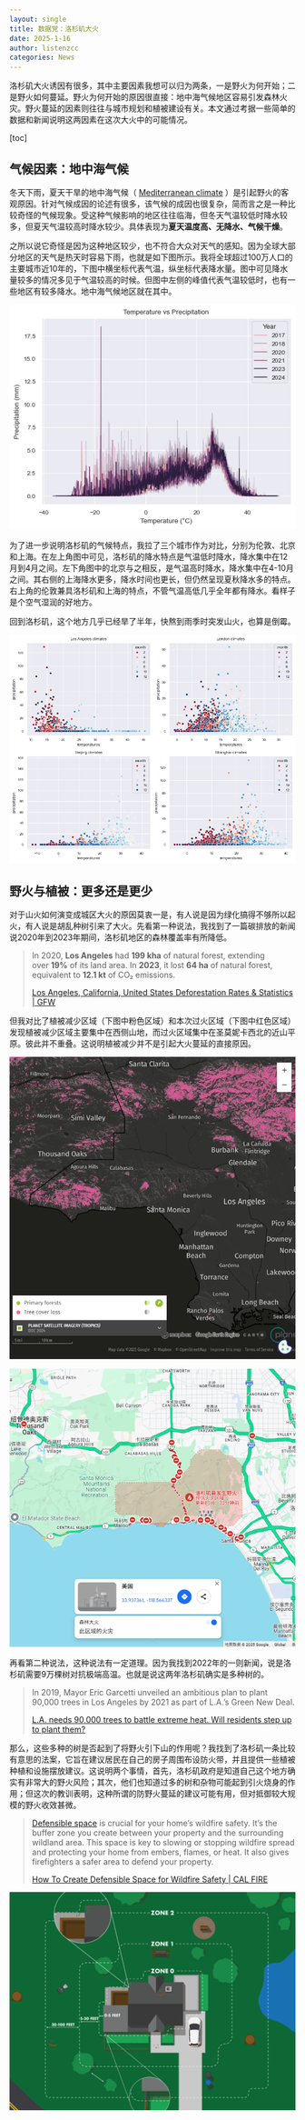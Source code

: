 ```yaml
---
layout: single
title: 数据党：洛杉矶大火
date: 2025-1-16
author: listenzcc
categories: News
---
```


洛杉矶大火诱因有很多，其中主要因素我想可以归为两条，一是野火为何开始；二是野火如何蔓延。野火为何开始的原因很直接：地中海气候地区容易引发森林火灾。野火蔓延的因素则往往与城市规划和植被建设有关。本文通过考据一些简单的数据和新闻说明这两因素在这次大火中的可能情况。

[toc]

## 气候因素：地中海气候

冬天下雨，夏天干旱的地中海气候（
[Mediterranean climate](https://en.wikipedia.org/wiki/Mediterranean_climate)
）是引起野火的客观原因。针对气候成因的论述有很多，该气候的成因也很复杂，简而言之是一种比较奇怪的气候现象。受这种气候影响的地区往往临海，但冬天气温较低时降水较多，但夏天气温较高时降水较少。具体表现为**夏天温度高、无降水、气候干燥**。

之所以说它奇怪是因为这种地区较少，也不符合大众对天气的感知。因为全球大部分地区的天气是热天时容易下雨，也就是如下图所示。我将全球超过100万人口的主要城市近10年的，下图中横坐标代表气温，纵坐标代表降水量。图中可见降水量较多的情况多见于气温较高的时候。但图中左侧的峰值代表气温较低时，也有一些地区有较多降水。地中海气候地区就在其中。

![image.png](/assets/%E6%95%B0%E6%8D%AE%E5%85%9A%EF%BC%9A%E6%B4%9B%E6%9D%89%E7%9F%B6%E5%A4%A7%E7%81%AB%2017ddc9c7091480538ed4f1c5bf2bdd38/image.png)

为了进一步说明洛杉矶的气候特点，我拉了三个城市作为对比，分别为伦敦、北京和上海。在左上角图中可见，洛杉矶的降水特点是气温低时降水，降水集中在12月到4月之间。左下角图中的北京与之相反，是气温高时降水，降水集中在4-10月之间。其右侧的上海降水更多，降水时间也更长，但仍然呈现夏秋降水多的特点。右上角的伦敦兼具洛杉矶和上海的特点，不管气温高低几乎全年都有降水。看样子是个空气湿润的好地方。

回到洛杉矶，这个地方几乎已经旱了半年，快熬到雨季时突发山火，也算是倒霉。

![image.png](/assets/%E6%95%B0%E6%8D%AE%E5%85%9A%EF%BC%9A%E6%B4%9B%E6%9D%89%E7%9F%B6%E5%A4%A7%E7%81%AB%2017ddc9c7091480538ed4f1c5bf2bdd38/image%201.png)

## 野火与植被：更多还是更少

对于山火如何演变成城区大火的原因莫衷一是，有人说是因为绿化搞得不够所以起火，有人说是胡乱种树引来了大火。先看第一种说法，我找到了一篇碳排放的新闻说2020年到2023年期间，洛杉矶地区的森林覆盖率有所降低。

> In 2020, **Los Angeles** had **199 kha** of natural forest, extending over **19%** of its land area. In **2023**, it lost **64 ha** of natural forest, equivalent to **12.1 kt** of CO₂ emissions.
>
> [Los Angeles, California, United States Deforestation Rates & Statistics | GFW](https://www.globalforestwatch.org/dashboards/country/USA/5/19/?category=forest-change)

但我对比了植被减少区域（下图中粉色区域）和本次过火区域（下图中红色区域）发现植被减少区域主要集中在西侧山地，而过火区域集中在圣莫妮卡西北的近山平原。彼此并不重叠。这说明植被减少并不是引起大火蔓延的直接原因。

![tree-cover-loss.png](/assets/%E6%95%B0%E6%8D%AE%E5%85%9A%EF%BC%9A%E6%B4%9B%E6%9D%89%E7%9F%B6%E5%A4%A7%E7%81%AB%2017ddc9c7091480538ed4f1c5bf2bdd38/tree-cover-loss.png)

![Snipaste_2025-01-16_15-54-25.png](/assets/%E6%95%B0%E6%8D%AE%E5%85%9A%EF%BC%9A%E6%B4%9B%E6%9D%89%E7%9F%B6%E5%A4%A7%E7%81%AB%2017ddc9c7091480538ed4f1c5bf2bdd38/Snipaste_2025-01-16_15-54-25.png)

再看第二种说法，这种说法有一定道理。因为我找到2022年的一则新闻，说是洛杉矶需要9万棵树对抗极端高温。也就是说这两年洛杉矶确实是多种树的。

> In 2019, Mayor Eric Garcetti unveiled an ambitious plan to plant 90,000 trees in Los Angeles by 2021 as part of L.A.’s Green New Deal.
>
> [L.A. needs 90,000 trees to battle extreme heat. Will residents step up to plant them?](https://www.latimes.com/environment/story/2022-06-21/l-a-wants-to-plant-90-000-trees-but-it-needs-your-help)

那么，这些多种的树是否起到了将野火引下山的作用呢？我找到了洛杉矶一条比较有意思的法案，它旨在建议居民在自己的房子周围布设防火带，并且提供一些植被种植和设施摆放建议。这说明两个事情，首先，洛杉矶政府是知道自己这个地方确实有非常大的野火风险；其次，他们也知道过多的树和杂物可能起到引火烧身的作用；但这次的教训表明，这种所谓的防野火蔓延的建议可能有用，但对抵御较大规模的野火收效甚微。

> [Defensible space](https://readyforwildfire.org/wp-content/uploads/2024/03/calfire-store-signage-flyer.pdf) is crucial for your home’s wildfire safety. It’s the buffer zone you create between your property and the surrounding wildland area. This space is key to slowing or stopping wildfire spread and protecting your home from embers, flames, or heat. It also gives firefighters a safer area to defend your property.
>
> [How To Create Defensible Space for Wildfire Safety | CAL FIRE](https://readyforwildfire.org/prepare-for-wildfire/defensible-space/)

![image.png](/assets/%E6%95%B0%E6%8D%AE%E5%85%9A%EF%BC%9A%E6%B4%9B%E6%9D%89%E7%9F%B6%E5%A4%A7%E7%81%AB%2017ddc9c7091480538ed4f1c5bf2bdd38/image%202.png)